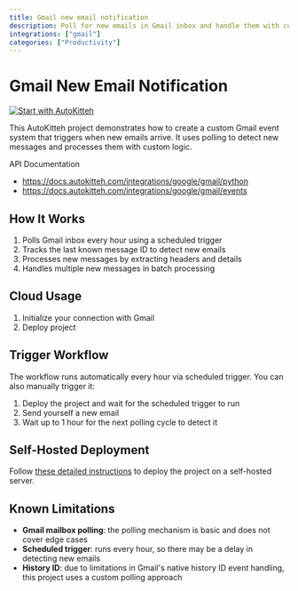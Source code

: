 ```yaml
---
title: Gmail new email notification
description: Poll for new emails in Gmail inbox and handle them with custom logic
integrations: ["gmail"]
categories: ["Productivity"]
---
```


# Gmail New Email Notification

[![Start with AutoKitteh](https://autokitteh.com/assets/autokitteh-badge.svg)](https://app.autokitteh.cloud/template?name=walkthroughs/new_gmail_notification)

This AutoKitteh project demonstrates how to create a custom Gmail event system that triggers when new emails arrive. It uses polling to detect new messages and processes them with custom logic.

API Documentation

- https://docs.autokitteh.com/integrations/google/gmail/python
- https://docs.autokitteh.com/integrations/google/gmail/events

## How It Works

1. Polls Gmail inbox every hour using a scheduled trigger
2. Tracks the last known message ID to detect new emails
3. Processes new messages by extracting headers and details
4. Handles multiple new messages in batch processing

## Cloud Usage

1. Initialize your connection with Gmail
2. Deploy project

## Trigger Workflow

The workflow runs automatically every hour via scheduled trigger. You can also manually trigger it:

1. Deploy the project and wait for the scheduled trigger to run
2. Send yourself a new email
3. Wait up to 1 hour for the next polling cycle to detect it

## Self-Hosted Deployment

Follow [these detailed instructions](https://docs.autokitteh.com/get_started/deployment) to deploy the project on a self-hosted server.

## Known Limitations

- **Gmail mailbox polling**: the polling mechanism is basic and does not cover edge cases
- **Scheduled trigger**: runs every hour, so there may be a delay in detecting new emails
- **History ID**: due to limitations in Gmail's native history ID event handling, this project uses a custom polling approach
